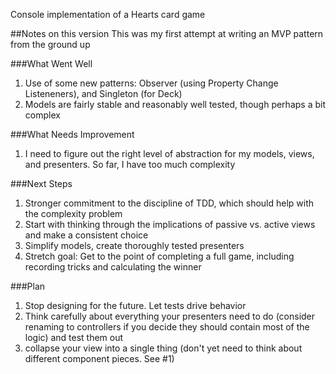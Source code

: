 Console implementation of a Hearts card game

##Notes on this version
This was my first attempt at writing an MVP pattern from the ground up

###What Went Well
1. Use of some new patterns: Observer (using Property Change Listeneners), and Singleton (for Deck)
2. Models are fairly stable and reasonably well tested, though perhaps a bit complex

###What Needs Improvement
1. I need to figure out the right level of abstraction for my models, views, and presenters. So far, I have too much complexity

###Next Steps
1. Stronger commitment to the discipline of TDD, which should help with the complexity problem
2. Start with thinking through the implications of passive vs. active views and make a consistent choice
3. Simplify models, create thoroughly tested presenters
4. Stretch goal: Get to the point of completing a full game, including recording tricks and calculating the winner

###Plan
1. Stop designing for the future. Let tests drive behavior
1. Think carefully about everything your presenters need to do (consider renaming to controllers if you decide they should contain most of the logic) and test them out
2. collapse your view into a single thing (don't yet need to think about different component pieces. See #1)